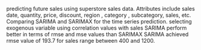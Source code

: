 predicting future sales using superstore sales data. Attributes include sales date, quantity, price, discount, region , category , subcategory, sales, etc.
Comparing SARIMA and SARIMAX for the time series prediction.
selecting exogenous variable using correlation values with sales
SARIMA perform better in terms of rmse and mse values than SARIMAX
SARIMA achieved rmse value of 193.7 for sales range between 400 and 1200.

